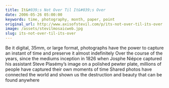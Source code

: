 ```yaml
---
title: It&#039;s Not Over Til It&#039;s Over
date: 2006-05-26 05:00:00
keywords: time, photography, month, paper, point
original_url: http://www.axisofstevil.com/p/its-not-over-til-its-over
image: /assets/stevilmosaicweb.jpg
slug: its-not-over-til-its-over
---
```


Be it digital, 35mm, or large format, photographs have the power to capture an instant of time and preserve it almost indefinitely Over the course of the years, since the mediums inception in 1826 when Josphe Niépce captured his assistant Steve Plasémy’s image on a polished pewter plate, millions of people have captured their own moments of time  Shared photos have connected the world and shown us the destruction and beauty that can be found anywhere

